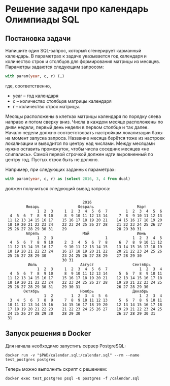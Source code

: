 # Решение задачи про календарь Олимпиады SQL 

## Постановка задачи

Напишите один SQL-запрос, который сгенерирует карманный календарь. В параметрах к задаче указывается год календаря и количество строк и столбцов для формирования матрицы из месяцев. Параметры задаются следующим запросом:

```sql
with param(year, c, r) (…)
```

где, соответственно,

* year – год календаря
* c – количество столбцов матрицы календаря
* r – количество строк матрицы.

Месяцы расположены в клетках матрицы календаря по порядку слева направо и потом сверху вниз. Числа в каждом месяце расположены по дням недели, первый день недели в первом столбце и так далее. Начало недели должно соответствовать настройкам локализации базы на момент запуска запроса. Название месяца берётся тоже из настроек локализации и выводится по центру над числами. Между месяцами нужно оставить промежуток, чтобы числа соседних месяцев «не слипались». Самой первой строчкой должен идти выровненный по центру год. Пустых строк быть не должно.

Например, при следующих заданных параметрах:

```sql
with param(year, c, r) as (select 2016, 3, 4 from dual)
```

должен получиться следующий вывод запроса:

```

                                  2016
         Январь                 Февраль                   Март
              1  2  3     1  2  3  4  5  6  7        1  2  3  4  5  6
  4  5  6  7  8  9 10     8  9 10 11 12 13 14     7  8  9 10 11 12 13
 11 12 13 14 15 16 17    15 16 17 18 19 20 21    14 15 16 17 18 19 20
 18 19 20 21 22 23 24    22 23 24 25 26 27 28    21 22 23 24 25 26 27
 25 26 27 28 29 30 31    29                      28 29 30 31
         Апрель                   Май                     Июнь
              1  2  3                       1           1  2  3  4  5
  4  5  6  7  8  9 10     2  3  4  5  6  7  8     6  7  8  9 10 11 12
 11 12 13 14 15 16 17     9 10 11 12 13 14 15    13 14 15 16 17 18 19
 18 19 20 21 22 23 24    16 17 18 19 20 21 22    20 21 22 23 24 25 26
 25 26 27 28 29 30       23 24 25 26 27 28 29    27 28 29 30
                         30 31
          Июль                   Август                 Сентябрь
              1  2  3     1  2  3  4  5  6  7              1  2  3  4
  4  5  6  7  8  9 10     8  9 10 11 12 13 14     5  6  7  8  9 10 11
 11 12 13 14 15 16 17    15 16 17 18 19 20 21    12 13 14 15 16 17 18
 18 19 20 21 22 23 24    22 23 24 25 26 27 28    19 20 21 22 23 24 25
 25 26 27 28 29 30 31    29 30 31                26 27 28 29 30
        Октябрь                  Ноябрь                 Декабрь
                 1  2        1  2  3  4  5  6              1  2  3  4
  3  4  5  6  7  8  9     7  8  9 10 11 12 13     5  6  7  8  9 10 11
 10 11 12 13 14 15 16    14 15 16 17 18 19 20    12 13 14 15 16 17 18
 17 18 19 20 21 22 23    21 22 23 24 25 26 27    19 20 21 22 23 24 25
 24 25 26 27 28 29 30    28 29 30                26 27 28 29 30 31
 31
```

## Запуск решения в Docker

Для начала необходимо запустить сервер PostgreSQL:

```
docker run -v "$PWD/calendar.sql:/calendar.sql" --rm --name test_postgres postgres
``` 

Теперь можно выполнить скрипт с решением:

```
docker exec test_postgres psql -U postgres -f /calendar.sql
```
 